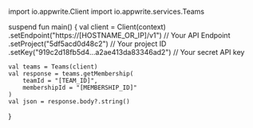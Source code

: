 import io.appwrite.Client
import io.appwrite.services.Teams

suspend fun main() {
    val client = Client(context)
      .setEndpoint("https://[HOSTNAME_OR_IP]/v1") // Your API Endpoint
      .setProject("5df5acd0d48c2") // Your project ID
      .setKey("919c2d18fb5d4...a2ae413da83346ad2") // Your secret API key

    val teams = Teams(client)
    val response = teams.getMembership(
        teamId = "[TEAM_ID]",
        membershipId = "[MEMBERSHIP_ID]"
    )
    val json = response.body?.string()
}